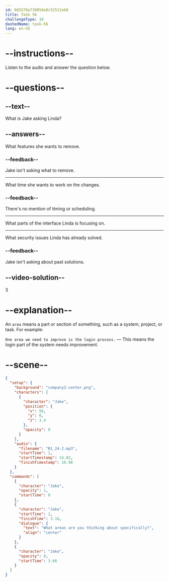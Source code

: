 ```yaml
---
id: 685578a738054e8c52511eb8
title: Task 56
challengeType: 19
dashedName: task-56
lang: en-US
---
```


<!-- (Audio) Jake: What areas are you thinking about specifically? -->

# --instructions--

Listen to the audio and answer the question below.

# --questions--

## --text--

What is Jake asking Linda?

## --answers--

What features she wants to remove.

### --feedback--

Jake isn't asking what to remove.

---

What time she wants to work on the changes.

### --feedback--

There's no mention of timing or scheduling.

---

What parts of the interface Linda is focusing on.

---

What security issues Linda has already solved.

### --feedback--

Jake isn't asking about past solutions.

## --video-solution--

3

# --explanation--

An `area` means a part or section of something, such as a system, project, or task. For example:

`One area we need to improve is the login process.` — This means the login part of the system needs improvement.

# --scene--

```json
{
  "setup": {
    "background": "company2-center.png",
    "characters": [
      {
        "character": "Jake",
        "position": {
          "x": 50,
          "y": 0,
          "z": 1.4
        },
        "opacity": 0
      }
    ],
    "audio": {
      "filename": "B1_24-2.mp3",
      "startTime": 1,
      "startTimestamp": 14.82,
      "finishTimestamp": 16.98
    }
  },
  "commands": [
    {
      "character": "Jake",
      "opacity": 1,
      "startTime": 0
    },
    {
      "character": "Jake",
      "startTime": 1,
      "finishTime": 3.16,
      "dialogue": {
        "text": "What areas are you thinking about specifically?",
        "align": "center"
      }
    },
    {
      "character": "Jake",
      "opacity": 0,
      "startTime": 3.66
    }
  ]
}
```
